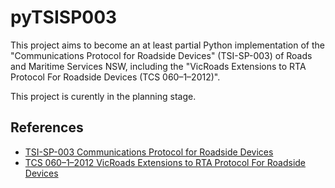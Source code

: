 # pyTSISP003

This project aims to become an at least partial Python implementation of the "Communications Protocol for Roadside Devices" (TSI-SP-003) of Roads and Maritime Services NSW, including the "VicRoads Extensions to RTA Protocol For Roadside Devices (TCS 060–1–2012)".

This project is curently in the planning stage.

## References

* [TSI-SP-003 Communications Protocol for Roadside Devices](https://roads-waterways.transport.nsw.gov.au/business-industry/partners-suppliers/documents/specifications/tsi-sp-003.pdf)
* [TCS 060–1–2012 VicRoads Extensions to RTA Protocol For Roadside Devices](https://www.vicroads.vic.gov.au/-/media/files/technical-documents-new/its-specifications-tcs/specification-tcs-060--vr-extensions-to-rta-protocol.ashx)
